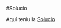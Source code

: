 






#Solucio

Aquí teniu la [Solucio](https://github.com/RUI0042-DEV/Projecte2/blob/main/T2/solucio.md)
